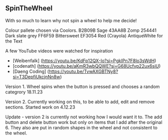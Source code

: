 ## SpinTheWheel

With so much to learn why not spin a wheel to help me decide!

Colour pallete chosen via Coolors.
B2B09B Sage
43AA8B Zomp
254441 Dark slate grey
FF6F59 Bittersweet
EF3054 Red (Crayola)
AntiqueWhite for the Text

A few YouTube videos were watched for inspiration

- [Weibenfalk] (https://youtu.be/KdFp12QX-Io?si=PgkIPn7F8lo3sWdH)
- [codenath] (https://youtu.be/aKmR3wbQQWE?si=G68Ucfvp22ux6sjU)
- [Daeng Coding] (https://youtu.be/TvwAXGBTNy8?si=T3DepfiUkcjnNn8w)

Version 1. Wheel spins when the button is pressed and chooses a random categrory 18.11.23

Version 2. Currently working on this, to be able to add, edit and remove sections. Started work on 4.12.23

Update - version 2 is currently not working how I would want it to. The add button and delete button work but only on items that I add after the original 6. They also are put in random shapes in the wheel and not consistent to the wheel.

